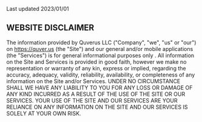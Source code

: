 Last updated 2023/01/01

## WEBSITE DISCLAIMER

The information provided by Quverus LLC ("Company", "we", "us" or "our") on https://quver.us (the "Site") and our general and/or mobile applications (the "Services") is for general informational purposes only . All information on the Site and Services is provided in good faith, however we make no representation or warranty of any kin, express or implied, regarding the accuracy, adequacy, validity, reliability, availability, or completeness of any information on the Site and/or Services. UNDER NO CIRCUMSTANCE SHALL WE HAVE ANY LIABILITY TO YOU FOR ANY LOSS OR DAMAGE OF ANY KIND INCURRED AS A RESULT OF THE USE OF THE SITE OR OUR SERVICES. YOUR USE OF THE SITE AND OUR SERVICES ARE YOUR RELIANCE ON ANY INFORMATION ON THE SITE AND OUR SERVICES IS SOLELY AT YOUR OWN RISK.